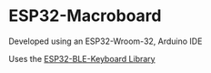 # ESP32-Macroboard

Developed using an ESP32-Wroom-32, Arduino IDE

Uses the [ESP32-BLE-Keyboard Library](https://github.com/T-vK/ESP32-BLE-Keyboard)
